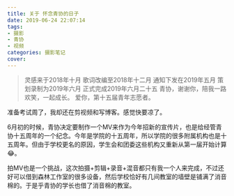 ```yaml
---
title: 关于 怀念青协的日子
date: 2019-06-24 22:07:14
tags:
- 摄影
- 青协
- 视频
categories: 摄影笔记
cover:
---
```


> 灵感来于2018年十月
歌词改编至2018年十二月
通知下发在2019年五月
策划录制为2019年六月
正式完成2019年六月二十五
青协，谢谢你，陪我一路欢笑，一起成长。
爱你，第十五届青年志愿者。

准备考试周了，我却还在剪视频和写博客。感觉快要凉了。

6月初的时候，青协决定要制作一个MV来作为今年招新的宣传片，也是给经管青协十五周年的一个纪念。今年是学院的十五周年，所以学院的很多附属机构也是十五周年。但由于学校更名的原因，学生会和团委这些机构又重新从第一届开始计算😂。

拍MV也是一个挑战，这次拍摄+剪辑+录音+混音都只有我一个人来完成，不过还好可以借到森林工作室的很多设备，然后学校恰好有几间教室的墙壁是铺满了消音棉的。于是乎青协的学长也借了消音棉的教室。